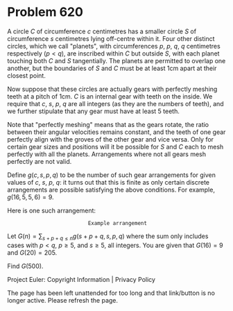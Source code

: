 #   Problem 620

   A circle $C$ of circumference $c$ centimetres has a smaller circle $S$ of
   circumference $s$ centimetres lying off-centre within it. Four other
   distinct circles, which we call "planets", with circumferences $p$, $p$,
   $q$, $q$ centimetres respectively ($p<q$), are inscribed within $C$ but
   outside $S$, with each planet touching both $C$ and $S$ tangentially. The
   planets are permitted to overlap one another, but the boundaries of $S$
   and $C$ must be at least 1cm apart at their closest point.

   Now suppose that these circles are actually gears with perfectly meshing
   teeth at a pitch of 1cm. $C$ is an internal gear with teeth on the inside.
   We require that $c$, $s$, $p$, $q$ are all integers (as they are the
   numbers of teeth), and we further stipulate that any gear must have at
   least 5 teeth.

   Note that "perfectly meshing" means that as the gears rotate, the ratio
   between their angular velocities remains constant, and the teeth of one
   gear perfectly align with the groves of the other gear and vice versa.
   Only for certain gear sizes and positions will it be possible for $S$ and
   $C$ each to mesh perfectly with all the planets. Arrangements where not
   all gears mesh perfectly are not valid.

   Define $g(c,s,p,q)$ to be the number of such gear arrangements for given
   values of $c$, $s$, $p$, $q$: it turns out that this is finite as only
   certain discrete arrangements are possible satisfying the above
   conditions. For example, $g(16,5,5,6)=9$.

   Here is one such arrangement:

                              Example arrangement

   Let $G(n) = \sum_{s+p+q\le n} g(s+p+q,s,p,q)$ where the sum only includes
   cases with $p<q$, $p\ge 5$, and $s\ge 5$, all integers. You are given that
   $G(16)=9$ and $G(20)=205$.

   Find $G(500)$.

   Project Euler: Copyright Information | Privacy Policy

   The page has been left unattended for too long and that link/button is no
   longer active. Please refresh the page.
